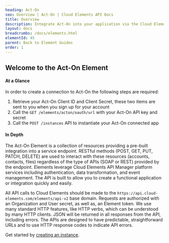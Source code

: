 ```yaml
---
heading: Act-On
seo: Overview | Act-On | Cloud Elements API Docs
title: Overview
description: Integrate Act-On into your application via the Cloud Elements APIs.
layout: docs
breadcrumbs: /docs/elements.html
elementId: 45
parent: Back to Element Guides
order: 1
---
```


## Welcome to the Act-On Element


#### At a Glance

In order to create a connection to Act-On the following steps are required:

1. Retrieve your Act-On Client ID and Client Secret, these two items are sent to you when you sign up for your account
2. Call the `GET /elements/acton/oauth/url` with your Act-On API key and secret
3. Call the `POST /instances` API to instantiate your Act-On connected app

#### In Depth

The Act-On Element is a collection of resources providing a pre-built integration into a service endpoint. RESTful methods (POST, GET, PUT, PATCH, DELETE) are used to interact with these resources (accounts, contacts, files) regardless of the type of APIs (SOAP or REST) provided by the endpoint. Elements leverage Cloud Elements API Manager platform services including authentication, data transformation, and event management.  The API is built to allow you to create a functional application or integration quickly and easily.

All API calls to Cloud Elements should be made to the `https://api.cloud-elements.com/elements/api-v2` base domain. Requests are authorized with an Organization and User secret, as well as, an Element token.  We use many standard HTTP features, like HTTP verbs, which can be understood by many HTTP clients. JSON will be returned in all responses from the API, including errors. The APIs are designed to have predictable, straightforward URLs and to use HTTP response codes to indicate API errors.

Get started by [creating an instance](acton-create-instance.html).
